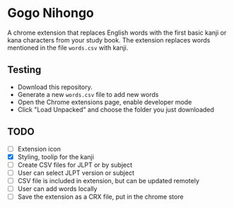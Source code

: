 # Gogo Nihongo

A chrome extension that replaces English words with the first basic kanji or kana characters from your study book. 
The extension replaces words mentioned in the file `words.csv` with kanji.

## Testing

- Download this repository. 
- Generate a new `words.csv` file to add new words
- Open the Chrome extensions page, enable developer mode
- Click "Load Unpacked" and choose the folder you just downloaded

## TODO

- [ ] Extension icon
- [x] Styling, toolip for the kanji
- [ ] Create CSV files for JLPT or by subject
- [ ] User can select JLPT version or subject
- [ ] CSV file is included in extension, but can be updated remotely
- [ ] User can add words locally
- [ ] Save the extension as a CRX file, put in the chrome store